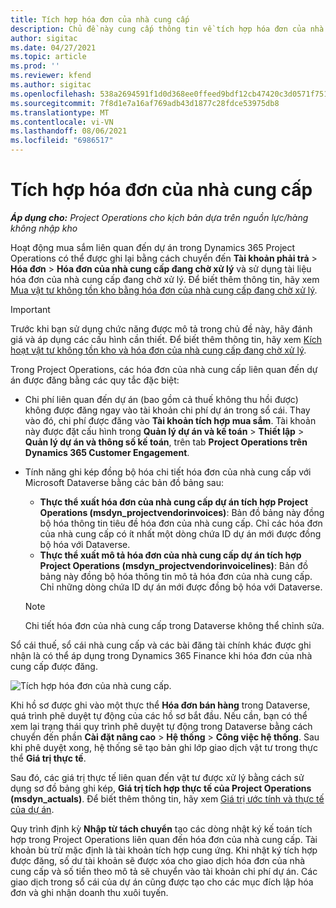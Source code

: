 ```yaml
---
title: Tích hợp hóa đơn của nhà cung cấp
description: Chủ đề này cung cấp thông tin về tích hợp hóa đơn của nhà cung cấp trong Project Operations.
author: sigitac
ms.date: 04/27/2021
ms.topic: article
ms.prod: ''
ms.reviewer: kfend
ms.author: sigitac
ms.openlocfilehash: 538a2694591f1d0d368ee0ffeed9bdf12cb47420c3d0571f75185fe433f23436
ms.sourcegitcommit: 7f8d1e7a16af769adb43d1877c28fdce53975db8
ms.translationtype: MT
ms.contentlocale: vi-VN
ms.lasthandoff: 08/06/2021
ms.locfileid: "6986517"
---
```

# <a name="vendor-invoice-integration"></a>Tích hợp hóa đơn của nhà cung cấp

_**Áp dụng cho:** Project Operations cho kịch bản dựa trên nguồn lực/hàng không nhập kho_

Hoạt động mua sắm liên quan đến dự án trong Dynamics 365 Project Operations có thể được ghi lại bằng cách chuyển đến **Tài khoản phải trả** > **Hóa đơn** > **Hóa đơn của nhà cung cấp đang chờ xử lý** và sử dụng tài liệu hóa đơn của nhà cung cấp đang chờ xử lý. Để biết thêm thông tin, hãy xem [Mua vật tư không tồn kho bằng hóa đơn của nhà cung cấp đang chờ xử lý](../procurement/pending-vendor-invoices.md).

> [!IMPORTANT]
> Trước khi bạn sử dụng chức năng được mô tả trong chủ đề này, hãy đánh giá và áp dụng các cấu hình cần thiết. Để biết thêm thông tin, hãy xem [Kích hoạt vật tư không tồn kho và hóa đơn của nhà cung cấp đang chờ xử lý](../procurement/configure-materials-nonstocked.md).

Trong Project Operations, các hóa đơn của nhà cung cấp liên quan đến dự án được đăng bằng các quy tắc đặc biệt:

- Chi phí liên quan đến dự án (bao gồm cả thuế không thu hồi được) không được đăng ngay vào tài khoản chi phí dự án trong sổ cái. Thay vào đó, chi phí được đăng vào **Tài khoản tích hợp mua sắm**. Tài khoản này được đặt cấu hình trong **Quản lý dự án và kế toán** > **Thiết lập** > **Quản lý dự án và thông số kế toán**, trên tab **Project Operations trên Dynamics 365 Customer Engagement**.
- Tính năng ghi kép đồng bộ hóa chi tiết hóa đơn của nhà cung cấp với Microsoft Dataverse bằng các bản đồ bảng sau:

     - **Thực thể xuất hóa đơn của nhà cung cấp dự án tích hợp Project Operations (msdyn_projectvendorinvoices)**: Bản đồ bảng này đồng bộ hóa thông tin tiêu đề hóa đơn của nhà cung cấp. Chỉ các hóa đơn của nhà cung cấp có ít nhất một dòng chứa ID dự án mới được đồng bộ hóa với Dataverse.
     - **Thực thể xuất mô tả hóa đơn của nhà cung cấp dự án tích hợp Project Operations (msdyn_projectvendorinvoicelines)**: Bản đồ bảng này đồng bộ hóa thông tin mô tả hóa đơn của nhà cung cấp. Chỉ những dòng chứa ID dự án mới được đồng bộ hóa với Dataverse.

     > [!NOTE]
     > Chi tiết hóa đơn của nhà cung cấp trong Dataverse không thể chỉnh sửa.

Sổ cái thuế, sổ cái nhà cung cấp và các bài đăng tài chính khác được ghi nhận là có thể áp dụng trong Dynamics 365 Finance khi hóa đơn của nhà cung cấp được đăng.

![Tích hợp hóa đơn của nhà cung cấp.](media/DW7VendorInvoice.png)

Khi hồ sơ được ghi vào một thực thể **Hóa đơn bán hàng** trong Dataverse, quá trình phê duyệt tự động của các hồ sơ bắt đầu. Nếu cần, bạn có thể xem lại trạng thái quy trình phê duyệt tự động trong Dataverse bằng cách chuyển đến phần **Cài đặt nâng cao** > **Hệ thống** > **Công việc hệ thống**. Sau khi phê duyệt xong, hệ thống sẽ tạo bản ghi lớp giao dịch vật tư trong thực thể **Giá trị thực tế**.

Sau đó, các giá trị thực tế liên quan đến vật tư được xử lý bằng cách sử dụng sơ đồ bảng ghi kép, **Giá trị tích hợp thực tế của Project Operations (msdyn_actuals)**. Để biết thêm thông tin, hãy xem [Giá trị ước tính và thực tế của dự án](resource-dual-write-estimates-actuals.md).

Quy trình định kỳ **Nhập từ tách chuyển** tạo các dòng nhật ký kế toán tích hợp trong Project Operations liên quan đến hóa đơn của nhà cung cấp. Tài khoản bù trừ mặc định là tài khoản tích hợp cung ứng. Khi nhật ký tích hợp được đăng, số dư tài khoản sẽ được xóa cho giao dịch hóa đơn của nhà cung cấp và số tiền theo mô tả sẽ chuyển vào tài khoản chi phí dự án. Các giao dịch trong sổ cái của dự án cũng được tạo cho các mục đích lập hóa đơn và ghi nhận doanh thu xuôi tuyến.
